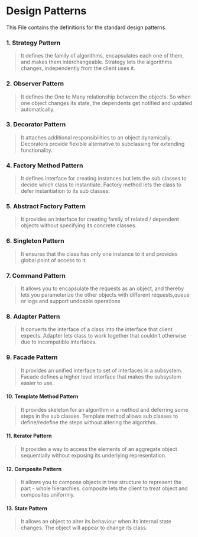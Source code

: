 Design Patterns
================

This File contains the definitions for the standard design patterns.

### 1. Strategy Pattern

> It defines the family of algorithms, encapsulates each one of them, and makes them interchangeable.
 Strategy lets the algorithms changes, independently from the client uses it.

### 2. Observer Pattern

> It defines the One to Many relationship between the objects. So when one object changes its state, the dependents get notified and updated automatically.

### 3. Decorator Pattern

> It attaches additional responsibilities to an object dynamically. Decorators provide flexible alternative to subclassing for extending functionality.

### 4. Factory Method Pattern

> It defines interface for creating instances but lets the sub classes to decide which class to instantiate. Factory method lets the class to defer instantiation to its sub classes.

### 5. Abstract Factory Pattern

> It provides an interface for creating family of related / dependent objects without specifying its concrete classes.

### 6. Singleton Pattern

> It ensures that the class has only one instance to it and provides global point of access to it.

### 7. Command Pattern

> It allows you to encapsulate the requests as an object, and thereby lets you parameterize the other objects with different requests,queue or logs and support undoable operations

### 8. Adapter Pattern

> It converts the interface of a class into the interface that client expects. Adapter lets class to work together that couldn't otherwise due to incompatible interfaces.

### 9. Facade Pattern

> It provides an unified interface to set of interfaces in a subsystem. Facade defines a higher level interface that makes the subsystem easier to use.

#### 10. Template Method Pattern

> It provides skeleton for an algorithm in a method and deferring some steps in the sub classes. Template method allows sub classes to define/redefine the steps without altering the algorithm.

#### 11. Iterator Pattern

> It provides a way to access the elements of an aggregate object sequentially without exposing its underlying representation.

#### 12. Composite Pattern

> It allows you to compose objects in tree structure to represent the part - whole hierarchies. composite lets the client to treat object and composites uniformly.

#### 13. State Pattern

> It allows an object to alter its behaviour when its internal state changes. The object will appear to change its class.
